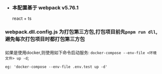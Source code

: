 - ### 本配置基于 webpack v5.76.1
  react + ts 

### webpack.dll.config.js 为打包第三方包,打包项目前先`pnpm run dll`,避免每次打包项目时都打包第三方包
 
###

如果是使用docker,则使用如下命令启动服务:
` docker-compose --env-file <环境文件> up -d `;

`eg: 'docker-compose --env-file .env.test up -d'`
